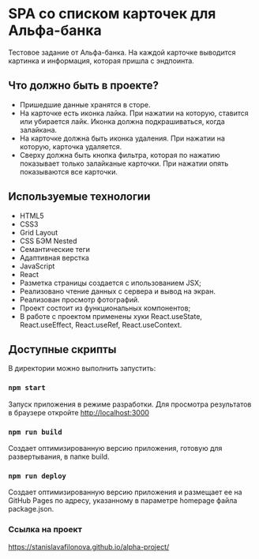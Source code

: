 # SPA со списком карточек для Альфа-банка

Тестовое  задание от Альфа-банка. На каждой карточке выводится картинка и информация, которая пришла с эндпоинта.

## Что должно быть в проекте?

* Пришедшие данные хранятся в сторе.
* На карточке есть иконка лайка. При нажатии на которую, ставится или убирается лайк. Иконка должна подкрашиваться, когда залайкана.
* На карточке должна быть иконка удаления. При нажатии на которую, карточка удаляется.
* Сверху должна быть кнопка фильтра, которая по нажатию показывает только залайканые карточки. При нажатии опять показываются все карточки.

## Используемые технологии

* HTML5
* CSS3
* Grid Layout
* CSS БЭМ Nested
* Семантические теги
* Адаптивная верстка
* JavaScript
* React
* Разметка страницы создается с ипользованием JSX;
* Реализовано чтение данных с сервера и вывод на экран.
* Реализован просмотр фотографий.
* Проект состоит из функциональных компонентов;
* В работе с проектом применены хуки React.useState, React.useEffect, React.useRef, React.useContext.

## Доступные скрипты

В директории можно выполнить запустить:

### `npm start`

Запуск приложения в режиме разработки.
Для просмотра результатов в браузере откройте <http://localhost:3000>

### `npm run build`

Создает оптимизированную версию приложения, готовую для развертывания, в папке build.

### `npm run deploy`

Создает оптимизированную версию приложения и размещает ее на GitHub Pages по адресу, указанному в параметре homepage файла package.json.

### Ссылка на проект

<https://stanislavafilonova.github.io/alpha-project/>
